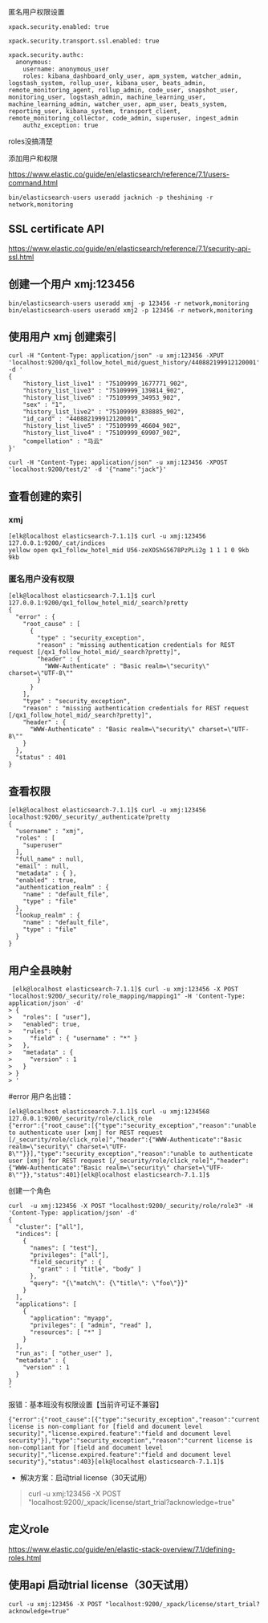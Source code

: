 匿名用户权限设置

    xpack.security.enabled: true
    
    xpack.security.transport.ssl.enabled: true
    
    xpack.security.authc:
      anonymous:
        username: anonymous_user
        roles: kibana_dashboard_only_user, apm_system, watcher_admin, logstash_system, rollup_user, kibana_user, beats_admin, remote_monitoring_agent, rollup_admin, code_user, snapshot_user, monitoring_user, logstash_admin, machine_learning_user, machine_learning_admin, watcher_user, apm_user, beats_system, reporting_user, kibana_system, transport_client, remote_monitoring_collector, code_admin, superuser, ingest_admin
        authz_exception: true

roles没搞清楚

添加用户和权限

https://www.elastic.co/guide/en/elasticsearch/reference/7.1/users-command.html

    bin/elasticsearch-users useradd jacknich -p theshining -r network,monitoring
    
## SSL certificate API

https://www.elastic.co/guide/en/elasticsearch/reference/7.1/security-api-ssl.html


## 创建一个用户 xmj:123456
    bin/elasticsearch-users useradd xmj -p 123456 -r network,monitoring
    bin/elasticsearch-users useradd xmj2 -p 123456 -r network,monitoring
##  使用用户 xmj    创建索引
    curl -H "Content-Type: application/json" -u xmj:123456 -XPUT 'localhost:9200/qx1_follow_hotel_mid/guest_history/440882199912120001' -d '
    {
        "history_list_live1" : "75109999_1677771_902",
        "history_list_live3" : "75109999_139814_902",
        "history_list_live6" : "75109999_34953_902",
        "sex" : "1",
        "history_list_live2" : "75109999_838885_902",
        "id_card" : "440882199912120001",
        "history_list_live5" : "75109999_46604_902",
        "history_list_live4" : "75109999_69907_902",
        "compellation" : "马云"
    }'
    
    curl -H "Content-Type: application/json" -u xmj:123456 -XPOST 'localhost:9200/test/2' -d '{"name":"jack"}'
    
## 查看创建的索引
### xmj
    [elk@localhost elasticsearch-7.1.1]$ curl -u xmj:123456 127.0.0.1:9200/_cat/indices
    yellow open qx1_follow_hotel_mid U56-zeXOShGS678PzPLi2g 1 1 1 0 9kb 9kb
### 匿名用户没有权限
    [elk@localhost elasticsearch-7.1.1]$ curl 127.0.0.1:9200/qx1_follow_hotel_mid/_search?pretty
    {
      "error" : {
        "root_cause" : [
          {
            "type" : "security_exception",
            "reason" : "missing authentication credentials for REST request [/qx1_follow_hotel_mid/_search?pretty]",
            "header" : {
              "WWW-Authenticate" : "Basic realm=\"security\" charset=\"UTF-8\""
            }
          }
        ],
        "type" : "security_exception",
        "reason" : "missing authentication credentials for REST request [/qx1_follow_hotel_mid/_search?pretty]",
        "header" : {
          "WWW-Authenticate" : "Basic realm=\"security\" charset=\"UTF-8\""
        }
      },
      "status" : 401
    }

## 查看权限

    [elk@localhost elasticsearch-7.1.1]$ curl -u xmj:123456 localhost:9200/_security/_authenticate?pretty
    {
      "username" : "xmj",
      "roles" : [
        "superuser"
      ],
      "full_name" : null,
      "email" : null,
      "metadata" : { },
      "enabled" : true,
      "authentication_realm" : {
        "name" : "default_file",
        "type" : "file"
      },
      "lookup_realm" : {
        "name" : "default_file",
        "type" : "file"
      }
    }
## 用户全县映射    
     [elk@localhost elasticsearch-7.1.1]$ curl -u xmj:123456 -X POST "localhost:9200/_security/role_mapping/mapping1" -H 'Content-Type: application/json' -d'
    > {
    >   "roles": [ "user"],
    >   "enabled": true, 
    >   "rules": {
    >     "field" : { "username" : "*" }
    >   },
    >   "metadata" : { 
    >     "version" : 1
    >   }
    > }
    > '
#error
用户名出错：

    [elk@localhost elasticsearch-7.1.1]$ curl -u xmj:1234568 127.0.0.1:9200/_security/role/click_role
    {"error":{"root_cause":[{"type":"security_exception","reason":"unable to authenticate user [xmj] for REST request [/_security/role/click_role]","header":{"WWW-Authenticate":"Basic realm=\"security\" charset=\"UTF-8\""}}],"type":"security_exception","reason":"unable to authenticate user [xmj] for REST request [/_security/role/click_role]","header":{"WWW-Authenticate":"Basic realm=\"security\" charset=\"UTF-8\""}},"status":401}[elk@localhost elasticsearch-7.1.1]$
    
    
 创建一个角色
 
    curl  -u xmj:123456 -X POST "localhost:9200/_security/role/role3" -H 'Content-Type: application/json' -d'
    {
      "cluster": ["all"],
      "indices": [
        {
          "names": [ "test"],
          "privileges": ["all"],
          "field_security" : { 
            "grant" : [ "title", "body" ]
          },
          "query": "{\"match\": {\"title\": \"foo\"}}" 
        }
      ],
      "applications": [
        {
          "application": "myapp",
          "privileges": [ "admin", "read" ],
          "resources": [ "*" ]
        }
      ],
      "run_as": [ "other_user" ],
      "metadata" : { 
        "version" : 1
      }
    }
    '
 
 
 报错：基本班没有权限设置【当前许可证不兼容】
 
    {"error":{"root_cause":[{"type":"security_exception","reason":"current license is non-compliant for [field and document level security]","license.expired.feature":"field and document level security"}],"type":"security_exception","reason":"current license is non-compliant for [field and document level security]","license.expired.feature":"field and document level security"},"status":403}[elk@localhost elasticsearch-7.1.1]$
 - 解决方案：启动trial license（30天试用）
>curl -u xmj:123456 -X POST "localhost:9200/_xpack/license/start_trial?acknowledge=true"
 
 
 ## 定义role
 
 https://www.elastic.co/guide/en/elastic-stack-overview/7.1/defining-roles.html
 
 
 ## 使用api 启动trial license（30天试用）
 
    curl -u xmj:123456 -X POST "localhost:9200/_xpack/license/start_trial?acknowledge=true"
 
 
 